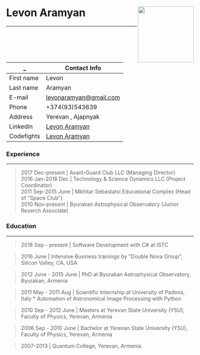 # Levon Aramyan <img src="https://avatars1.githubusercontent.com/u/43417240?s=400&u=a1453a92825498b0a2e6059b2eaea7a2ca9108b9&v=4" align="right" width="150px" height="150px" />
<hr/>

| _                  | Contact Info  |
| ------------------ | ------------- |
| First name         | Levon         |
| Last name          | Aramyan       |
| E-mail             | <a href="mailto:levonaramyan@gmail.com">levonaramyan@gmail.com</a> |
| Phone              | +374(93)543639 |
| Address            | Yerevan , Ajapnyak |    
| Linkedin           | [Levon Aramyan](https://www.linkedin.com/in/levon-aramyan-17b43917/) |
| Codefights         | [Levon Aramyan](https://app.codesignal.com/profile/l_aramyan) |

### Experience
----------------
> 2017 Dec-present | Avant-Guard Club LLC (Managing Director) <br>
> 2016 Jan-2018 Dec | Technology & Science Dynamics LLC (Project Coordinator) <br>
> 2011 Sep-2015 June | Mkhitar Sebastatsi Educational Complex (Head of "Space Club") <br>
> 2010 Nov-present | Byurakan Astrophysical Observatory (Junior Reserch Associate) <br>


### Education
---------

>2018 Sep - present   | Software Development with C# at ISTC<br>

>2016 June  | Intensive Business trainings by "Double Nova Group", Silicon Valley, CA, USA

>2012 June - 2015 June  | PhD at Byurakan Astrophysical Observatory, Byurakan, Armenia

>2011 May - 2011 Aug  | Scientific Internship at University of Padova, Italy
    * Automation of Astronomical Image Processing with Python

>2010 Sep - 2012 June  | Masters at Yerevan State University (YSU), Faculty of Physics, Yerevan, Armenia

>2006 Sep - 2010 June | Bachelor at Yerevan State University (YSU), Faculty of Physics, Yerevan, Armenia

>2007-2013 | Quantum College, Yerevan, Armenia

<br><br>


